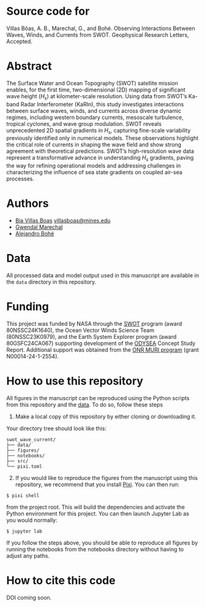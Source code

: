 
# Source code for 
Villas Bôas, A. B., Marechal, G., and Bohé. Observing Interactions Between Waves, Winds, and Currents from SWOT. Geophysical Research Letters, Accepted.

# Abstract
The Surface Water and Ocean Topography (SWOT) satellite mission enables, for the first
time, two-dimensional (2D) mapping of significant wave height ($H_s$) at kilometer-scale
resolution. Using data from SWOT’s Ka-band Radar Interferometer (KaRIn), this study
investigates interactions between surface waves, winds, and currents across diverse dynamic regimes, including western boundary currents, mesoscale turbulence, tropical cyclones, and wave group modulation. SWOT reveals unprecedented 2D spatial gradients
in $H_s$, capturing fine-scale variability previously identified only in numerical models. These
observations highlight the critical role of currents in shaping the wave field and show strong
agreement with theoretical predictions. SWOT’s high-resolution wave data represent a
transformative advance in understanding $H_s$ gradients, paving the way for refining operational models and addressing challenges in characterizing the influence of sea state
gradients on coupled air-sea processes.

# Authors
* [Bia Villas Boas](https://mines-oceanography.github.io/) <villasboas@mines.edu>
* [Gwendal Marechal](https://gmarechal.github.io/)
* [Alejandro Bohé](https://ieeexplore.ieee.org/author/37089945952)

# Data
All processed data and model output used in this manuscript are available in the `data` directory in this repository. 

# Funding
This project was funded by NASA through the [SWOT](https://swot.jpl.nasa.gov/) program (award 80NSSC24K1640), the Ocean Vector Winds Science Team (80NSSC23K0979), and the Earth System Explorer program (award 80GSFC24CA067) supporting development of the [ODYSEA](https://odysea.ucsd.edu/) Concept Study Report. Additional support was obtained from the [ONR MURI program](https://www.minesnewsroom.com/news/mines-researcher-flying-eye-storm-learn-more-about-air-sea-interactions) (grant N00014-24-1-2554). 

# How to use this repository
All figures in the manuscript can be reproduced using the Python scripts from this repository and the [data](https://github.com/mines-oceanography/swot_wave_current/tree/main/data). To do so, follow these steps

1. Make a local copy of this repository by either cloning or downloading it.

Your directory tree should look like this:

```
swot_wave_current/
├── data/
├── figures/
├── notebooks/
├── src/
└── pixi.toml
```
2. If you would like to reproduce the figures from the manuscript using this repository, we recommend that you install [Pixi](https://pixi.sh/latest/). You can then run:

```
$ pixi shell
```
from the project root. This will build the dependencies and activate the Python environment for this project. You can then launch Jupyter Lab as you would normally:

```
$ jupyter lab
```

If you follow the steps above, you should be able to reproduce all figures by running the notebooks from the notebooks directory without having to adjust any paths.

# How to cite this code
DOI coming soon.
